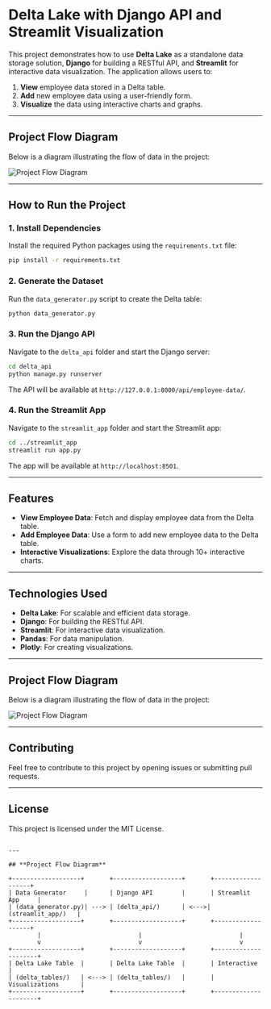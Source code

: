
# Delta Lake with Django API and Streamlit Visualization

This project demonstrates how to use **Delta Lake** as a standalone data storage solution, **Django** for building a RESTful API, and **Streamlit** for interactive data visualization. The application allows users to:
1. **View** employee data stored in a Delta table.
2. **Add** new employee data using a user-friendly form.
3. **Visualize** the data using interactive charts and graphs.

---

## **Project Flow Diagram**
Below is a diagram illustrating the flow of data in the project:

![Project Flow Diagram](project_flow.png)

---

## **How to Run the Project**

### **1. Install Dependencies**
Install the required Python packages using the `requirements.txt` file:
```bash
pip install -r requirements.txt
```

### **2. Generate the Dataset**
Run the `data_generator.py` script to create the Delta table:
```bash
python data_generator.py
```

### **3. Run the Django API**
Navigate to the `delta_api` folder and start the Django server:
```bash
cd delta_api
python manage.py runserver
```

The API will be available at `http://127.0.0.1:8000/api/employee-data/`.

### **4. Run the Streamlit App**
Navigate to the `streamlit_app` folder and start the Streamlit app:
```bash
cd ../streamlit_app
streamlit run app.py
```

The app will be available at `http://localhost:8501`.

---

## **Features**
- **View Employee Data**: Fetch and display employee data from the Delta table.
- **Add Employee Data**: Use a form to add new employee data to the Delta table.
- **Interactive Visualizations**: Explore the data through 10+ interactive charts.

---

## **Technologies Used**
- **Delta Lake**: For scalable and efficient data storage.
- **Django**: For building the RESTful API.
- **Streamlit**: For interactive data visualization.
- **Pandas**: For data manipulation.
- **Plotly**: For creating visualizations.

---

## **Project Flow Diagram**
Below is a diagram illustrating the flow of data in the project:

![Project Flow Diagram](project_flow.png)

---

## **Contributing**
Feel free to contribute to this project by opening issues or submitting pull requests.

---

## **License**
This project is licensed under the MIT License.
```

---

## **Project Flow Diagram** 

+-------------------+       +-------------------+       +-------------------+
| Data Generator     |      | Django API        |       | Streamlit App     |
| (data_generator.py)| ---> | (delta_api/)      | <--->| (streamlit_app/)   |
+-------------------+       +-------------------+       +-------------------+
        |                           |                           |
        v                           v                           v
+-------------------+       +-------------------+       +---------------------+
| Delta Lake Table  |       | Delta Lake Table  |       | Interactive         |
| (delta_tables/)   | <---> | (delta_tables/)   |       | Visualizations      |
+-------------------+       +-------------------+       +---------------------+ 



